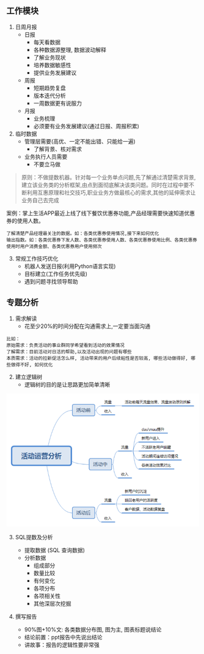 ## 工作模块
1. 日周月报
    - 日报
        - 每天看数据
        - 各种数据源整理, 数据波动解释
        - 了解业务现状
        - 培养数据敏感性
        - 提供业务发展建议
    - 周报
        - 短期趋势复盘
        - 版本迭代分析
        - 一周数据更有说服力
    - 月报
        - 业务梳理
        - 必须要有业务发展建议(通过日报、周报积累)
2. 临时数据
    - 管理层需要(高优、一定不能出错、只能给一遍)
        - 了解背景、核对需求
    - 业务执行人员需要
        - 不要立马做
    
> 原则：不做提数机器。针对每一个业务单点问题,先了解通过清楚需求背景,建立该业务类的分析框架,由点到面彻底解决该类问题。同时在过程中要不断利用互惠原理和社交技巧,职业业务方做最核心的需求,其他的延伸需求让业务自己去完成

案例：掌上生活APP最近上线了线下餐饮优惠券功能,产品经理需要快速知道优惠券的使用人数。

```
了解清楚产品经理最关注的数据。如：各类优惠券使用情况,接下来如何优化
输出指数。如：各类优惠券下发人数、各类优惠券使用人数、各类优惠券使用比例、各类优惠券使用时用户消费金额、各类优惠券用户使用频次

```

3. 常规工作技巧优化
    - 机器人发送日报(利用Python语言实现)
    - 目标建立(工作任务优先级)
    - 遇到问题寻找领导帮助
    
## 专题分析
1. 需求解读
    - 花至少20%的时间分配在沟通需求上,一定要当面沟通

```
比如：
原始需求：负责活动的事业群同学希望看到活动的效果情况
了解需求：目前活动对日活的帮助,以及活动出现的问题有哪些
本质需求：活动的拉新促活怎么样, 活动带来的用户后续粘性是否较高, 哪些活动做得好, 哪些做得不好, 如何优化
```

2. 建立逻辑树
    - 逻辑树的目的是让思路更加简单清晰

![image](https://raw.githubusercontent.com/bdkwl/big_data_note/master/%E6%95%B0%E6%8D%AE%E5%88%86%E6%9E%90%E6%80%9D%E7%BB%B4%E6%A1%88%E4%BE%8B/%E5%90%84%E7%B1%BB%E4%BC%81%E4%B8%9A%E7%9A%84%E6%95%B0%E6%8D%AE%E5%88%86%E6%9E%90%E5%B7%A5%E4%BD%9C/%E6%B4%BB%E5%8A%A8%E8%BF%90%E8%90%A5%E5%88%86%E6%9E%90.png)


3. SQL提数及分析
    - 提取数据 (SQL 查询数据)
    - 分析数据
        - 组成部分
        - 数量比较
        - 有何变化
        - 各项分布
        - 各项相关性
        - 其他深层次挖掘
        
4. 撰写报告
    - 90%图+10%文: 各类数据分布图, 图为主, 图表标题说结论
    - 结论前置：ppt报告中先说出结论
    - 讲故事：报告的逻辑性要非常强